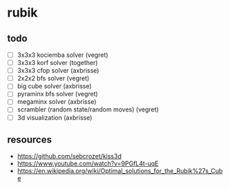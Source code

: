 # rubik

## todo

- [ ] 3x3x3 kociemba solver (vegret)
- [ ] 3x3x3 korf solver (together)
- [ ] 3x3x3 cfop solver (axbrisse)
- [ ] 2x2x2 bfs solver (vegret)
- [ ] big cube solver (axbrisse)
- [ ] pyraminx bfs solver (vegret)
- [ ] megaminx solver (axbrisse)
- [ ] scrambler (random state/random moves) (vegret)
- [ ] 3d visualization (axbrisse)

## resources

- https://github.com/sebcrozet/kiss3d
- https://www.youtube.com/watch?v=9PGfL4t-uqE
- https://en.wikipedia.org/wiki/Optimal_solutions_for_the_Rubik%27s_Cube
